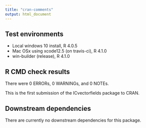 ```yaml
---
title: "cran-comments"
output: html_document
---
```


## Test environments
* Local windows 10 install, R 4.0.5
* Mac OSx using xcode12.5 (on travis-ci), R 4.1.0
* win-builder (release), R 4.1.0

## R CMD check results

There were 0 ERRORs, 0 WARNINGs, and 0 NOTEs. 

This is the first submission of the ICvectorfields package to CRAN.

## Downstream dependencies

There are currently no downstream dependencies for this package.
